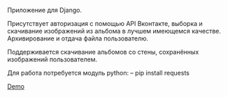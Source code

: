Приложение для Django.

Присутствует авторизация с помощью API Вконтакте, выборка и скачивание изображений из альбома в лучшем имеющемся качестве.
Архивирование и отдача файла пользователю.

Поддерживается скачивание альбомов со стены, сохранённых изображений пользователем.



Для работа потребуется модуль python:
– pip install requests


[Demo](http://vk.roothub.pw/)
